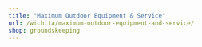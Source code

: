 ```yaml
---
title: "Maximum Outdoor Equipment & Service"
url: /wichita/maximum-outdoor-equipment-and-service/
shop: groundskeeping
---
```

